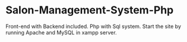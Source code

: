 # Salon-Management-System-Php
Front-end with Backend included. Php with Sql system. 
Start the site by running Apache and MySQL in xampp server.
